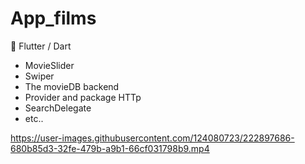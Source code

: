 # App_films

💙 Flutter / Dart
- MovieSlider
- Swiper
- The movieDB backend
- Provider and package HTTp
- SearchDelegate
- etc..


https://user-images.githubusercontent.com/124080723/222897686-680b85d3-32fe-479b-a9b1-66cf031798b9.mp4
